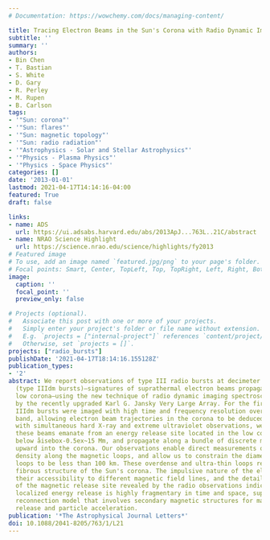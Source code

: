 ```yaml
---
# Documentation: https://wowchemy.com/docs/managing-content/

title: Tracing Electron Beams in the Sun's Corona with Radio Dynamic Imaging Spectroscopy
subtitle: ''
summary: ''
authors:
- Bin Chen
- T. Bastian
- S. White
- D. Gary
- R. Perley
- M. Rupen
- B. Carlson
tags:
- '"Sun: corona"'
- '"Sun: flares"'
- '"Sun: magnetic topology"'
- '"Sun: radio radiation"'
- '"Astrophysics - Solar and Stellar Astrophysics"'
- '"Physics - Plasma Physics"'
- '"Physics - Space Physics"'
categories: []
date: '2013-01-01'
lastmod: 2021-04-17T14:14:16-04:00
featured: True 
draft: false

links:
- name: ADS
  url: https://ui.adsabs.harvard.edu/abs/2013ApJ...763L..21C/abstract
- name: NRAO Science Highlight
  url: https://science.nrao.edu/science/highlights/fy2013
# Featured image
# To use, add an image named `featured.jpg/png` to your page's folder.
# Focal points: Smart, Center, TopLeft, Top, TopRight, Left, Right, BottomLeft, Bottom, BottomRight.
image:
  caption: ''
  focal_point: ''
  preview_only: false

# Projects (optional).
#   Associate this post with one or more of your projects.
#   Simply enter your project's folder or file name without extension.
#   E.g. `projects = ["internal-project"]` references `content/project/deep-learning/index.md`.
#   Otherwise, set `projects = []`.
projects: ["radio_bursts"]
publishDate: '2021-04-17T18:14:16.155128Z'
publication_types:
- '2'
abstract: We report observations of type III radio bursts at decimeter wavelengths
  (type IIIdm bursts)—signatures of suprathermal electron beams propagating in the
  low corona—using the new technique of radio dynamic imaging spectroscopy provided
  by the recently upgraded Karl G. Jansky Very Large Array. For the first time, type
  IIIdm bursts were imaged with high time and frequency resolution over a broad frequency
  band, allowing electron beam trajectories in the corona to be deduced. Together
  with simultaneous hard X-ray and extreme ultraviolet observations, we show that
  these beams emanate from an energy release site located in the low corona at a height
  below åisebox-0.5ex~15 Mm, and propagate along a bundle of discrete magnetic loops
  upward into the corona. Our observations enable direct measurements of the plasma
  density along the magnetic loops, and allow us to constrain the diameter of these
  loops to be less than 100 km. These overdense and ultra-thin loops reveal the fundamentally
  fibrous structure of the Sun's corona. The impulsive nature of the electron beams,
  their accessibility to different magnetic field lines, and the detailed structure
  of the magnetic release site revealed by the radio observations indicate that the
  localized energy release is highly fragmentary in time and space, supporting a bursty
  reconnection model that involves secondary magnetic structures for magnetic energy
  release and particle acceleration.
publication: '*The Astrophysical Journal Letters*'
doi: 10.1088/2041-8205/763/1/L21
---
```


